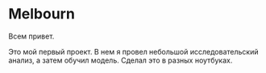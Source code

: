 # Melbourn

Всем привет.

Это мой первый проект. 
В нем я провел небольшой исследовательский анализ, а затем обучил модель. Сделал это в разных ноутбуках.
